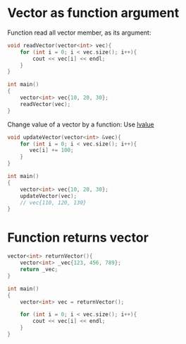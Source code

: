 # Vector as function argument
Function read all vector member, as its argument:
```cpp
void readVector(vector<int> vec){
	for (int i = 0; i < vec.size(); i++){
        cout << vec[i] << endl;
    }
}

int main()
{
    vector<int> vec{10, 20, 30};
    readVector(vec);
}
```
Change value of a vector by a function: Use [lvalue](https://github.com/TranPhucVinh/Cplusplus/blob/master/Physical%20layer/Memory/lvalue.md)
```cpp
void updateVector(vector<int> &vec){
	for (int i = 0; i < vec.size(); i++){
       vec[i] += 100;
    }
}

int main()
{
    vector<int> vec{10, 20, 30};
    updateVector(vec);
    // vec{110, 120, 130}
}
```
# Function returns vector
```cpp
vector<int> returnVector(){
    vector<int> _vec{123, 456, 789};
    return _vec;
}

int main()
{
    vector<int> vec = returnVector();

    for (int i = 0; i < vec.size(); i++){
        cout << vec[i] << endl;
    }
}
```
